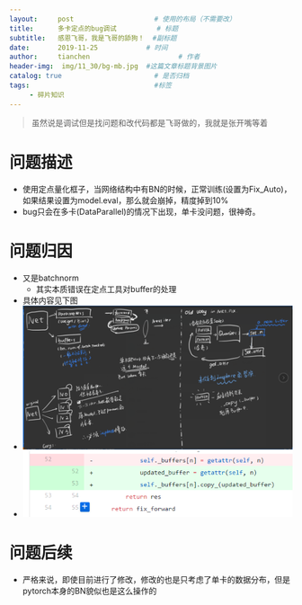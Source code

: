 ```yaml
---
layout:     post                    # 使用的布局（不需要改）
title:      多卡定点的bug调试          # 标题 
subtitle:   感恩飞哥，我是飞哥的舔狗！  #副标题
date:       2019-11-25            # 时间
author:     tianchen                      # 作者
header-img:  img/11_30/bg-mb.jpg  #这篇文章标题背景图片  
catalog: true                       # 是否归档
tags:                               #标签
     - 碎片知识
---
```



> 虽然说是调试但是找问题和改代码都是飞哥做的，我就是张开嘴等着

# 问题描述

* 使用定点量化框子，当网络结构中有BN的时候，正常训练(设置为Fix_Auto)，如果结果设置为model.eval，那么就会崩掉，精度掉到10%
* bug只会在多卡(DataParallel)的情况下出现，单卡没问题，很神奇。

# 问题归因

* 又是batchnorm
  * 其实本质错误在定点工具对buffer的处理
* 具体内容见下图
* ![](https://github.com/A-suozhang/MyPicBed/raw/master/img/20191127160541.png)
* ![](https://github.com/A-suozhang/MyPicBed/raw/master/img/20191127155208.png)

# 问题后续

* 严格来说，即使目前进行了修改，修改的也是只考虑了单卡的数据分布，但是pytorch本身的BN貌似也是这么操作的